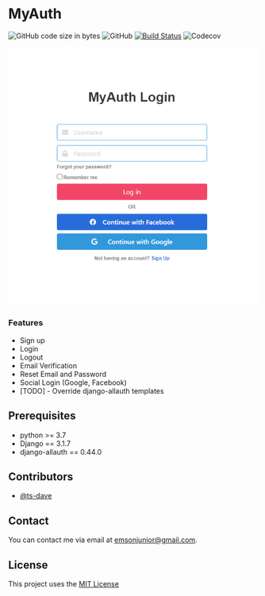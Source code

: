 # MyAuth
![GitHub code size in bytes](https://img.shields.io/github/languages/code-size/ts-dave/myauth) 
![GitHub](https://img.shields.io/github/license/ts-dave/myauth) [![Build Status](https://travis-ci.org/ts-dave/myauth.svg?branch=main)](https://travis-ci.org/ts-dave/myauth) ![Codecov](https://img.shields.io/codecov/c/github/ts-dave/myauth)

<img src="screenshot.png">

### Features
* Sign up
* Login
* Logout
* Email Verification
* Reset Email and Password
* Social Login (Google, Facebook)
* [TODO] - Override django-allauth templates

## Prerequisites
* python >= 3.7
* Django == 3.1.7
* django-allauth == 0.44.0
## Contributors
* [@ts-dave](https://github.com/ts-dave)

## Contact
You can contact me via email at [emsonjunior@gmail.com](emsonjunior@gmail.com).

## License
This project uses the [MIT License](https://opensource.org/licenses/MIT)
